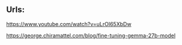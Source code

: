 ## Urls: 

https://www.youtube.com/watch?v=uLrOI65XbDw


https://george.chiramattel.com/blog/fine-tuning-gemma-27b-model